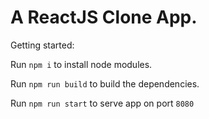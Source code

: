 # A ReactJS Clone App.

Getting started:

Run `npm i` to install node modules.

Run `npm run build` to build the dependencies.

Run `npm run start` to serve app on port `8080`
